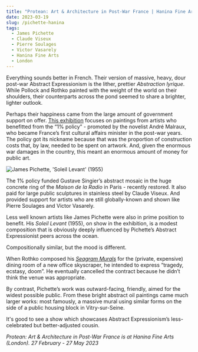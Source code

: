 ```yaml
---
title: "Protean: Art & Architecture in Post-War France | Hanina Fine Arts"
date: 2023-03-19
slug: /pichette-hanina
tags:
  - James Pichette
  - Claude Viseux
  - Pierre Soulages
  - Victor Vasarely
  - Hanina Fine Arts
  - London
---
```


Everything sounds better in French. Their version of massive, heavy, dour post-war Abstract Expressionism is the lither, prettier *Abstraction lyrique*. While Pollock and Rothko painted with the weight of the world on their shoulders, their counterparts across the pond seemed to share a brighter, lighter outlook.

Perhaps their happiness came from the large amount of government support on offer. [This exhibition](http://www.haninafinearts.com/exhibitions/protean#19) focuses on paintings from artists who benefitted from the “1% policy” - promoted by the novelist André Malraux, who became France’s first cultural affairs minister in the post-war years. The policy got its nickname because that was the proportion of construction costs that, by law, needed to be spent on artwork. And, given the enormous war damages in the country, this meant an enormous amount of money for public art.

![James Pichette, 'Soleil Levant' (1955)](images/pichette-hanina-1.jpeg)

The 1% policy funded Gustave Singier’s abstract mosaic in the huge concrete ring of the *Maison de la Radio* in Paris - recently restored. It also paid for large public sculptures in stainless steel by Claude Viseux. And provided support for artists who are still globally-known and shown like Pierre Soulages and Victor Vasarely.

Less well known artists like James Pichette were also in prime position to benefit. His *Soleil Levant* (1955), on show in the exhibition, is a modest composition that is obviously deeply influenced by Pichette’s Abstract Expressionist peers across the ocean. 

Compositionally similar, but the mood is different. 

When Rothko composed his *[Seagram Murals](https://www.tate.org.uk/visit/tate-britain/display/jmw-turner/mark-rothko-seagram-murals)* for the (private, expensive) dining room of a new office skyscraper, he intended to express “tragedy, ecstasy, doom”. He eventually cancelled the contract because he didn’t think the venue was appropriate.

By contrast, Pichette’s work was outward-facing, friendly, aimed for the widest possible public. From these bright abstract oil paintings came much larger works: most famously, a massive mural using similar forms on the side of a public housing block in Vitry-sur-Seine.

It's good to see a show which showcases Abstract Expressionism’s less-celebrated but better-adjusted cousin.

*Protean: Art & Architecture in Post-War France is at Hanina Fine Arts (London). 27 February - 27 May 2023*
